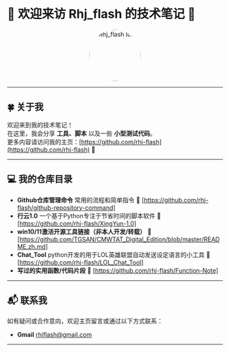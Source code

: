 # 🌟 欢迎来访 Rhj_flash 的技术笔记 🌟

<div align="center">
  <a href="https://github.com/rhj-flash" target="_blank">
    <img src="https://media.giphy.com/media/26xBwdIuRJiAIqHwA/giphy.gif" alt="Rhj_flash Icon" width="120" style="border-radius: 50%;">
  </a>
</div>

---

## 🍀 关于我

欢迎来到我的技术笔记！  
在这里，我会分享 **工具、脚本** 以及一些 **小型测试代码**。  
更多内容请访问我的主页：[https://github.com/rhj-flash](https://github.com/rhj-flash) 🚀

---

## 💻 我的仓库目录

- **Github仓库管理命令**  常用的流程和简单指令  🔗 [https://github.com/rhj-flash/github-repository-command]
- **行云1.0**  一个基于Python专注于节省时间的脚本软件  🔗 [https://github.com/rhj-flash/XingYun-1.0]
- **win10/11激活开源工具链接（非本人开发/转载）**  🔗 [https://github.com/TGSAN/CMWTAT_Digital_Edition/blob/master/README.zh.md]
- **Chat_Tool**  python开发的用于LOL英雄联盟自动发送设定语言的小工具  🔗 [https://github.com/rhj-flash/LOL_Chat_Tool]
- **写过的实用函数/代码片段**  🔗 [https://github.com/rhj-flash/Function-Note]




---

## 📬 联系我

如有疑问或合作意向，欢迎主页留言或通过以下方式联系：

- **Gmail**  rhjflash@gmail.com
---

